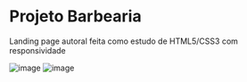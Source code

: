 ﻿# Projeto Barbearia
 Landing page autoral feita como estudo de HTML5/CSS3 com responsividade
 
 ![image](https://user-images.githubusercontent.com/105018656/167313544-88a9b982-d5d5-49fb-97e1-452314c83baf.png)
![image](https://user-images.githubusercontent.com/105018656/167313548-f8b3acef-a8ee-4a49-8dee-0a6d2d096e1f.png)

